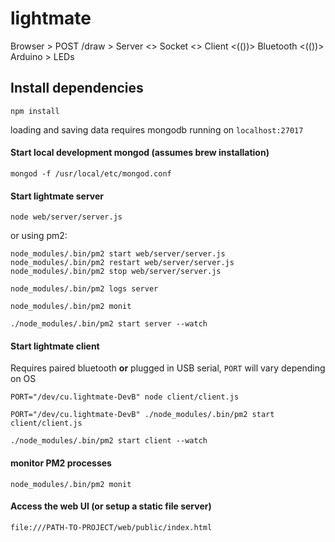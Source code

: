 # lightmate
Browser > POST /draw > Server <> Socket <> Client <(())> Bluetooth <(())> Arduino > LEDs

## Install dependencies
    npm install

loading and saving data requires mongodb running on ```localhost:27017```

#### Start local development mongod (assumes brew installation)
    mongod -f /usr/local/etc/mongod.conf

#### Start lightmate server
    node web/server/server.js

or using pm2:

    node_modules/.bin/pm2 start web/server/server.js
    node_modules/.bin/pm2 restart web/server/server.js
    node_modules/.bin/pm2 stop web/server/server.js

    node_modules/.bin/pm2 logs server

    node_modules/.bin/pm2 monit

    ./node_modules/.bin/pm2 start server --watch

#### Start lightmate client
Requires paired bluetooth **or** plugged in USB serial, `PORT` will vary depending on OS

    PORT="/dev/cu.lightmate-DevB" node client/client.js

    PORT="/dev/cu.lightmate-DevB" ./node_modules/.bin/pm2 start client/client.js

    ./node_modules/.bin/pm2 start client --watch

#### monitor PM2 processes

    node_modules/.bin/pm2 monit

#### Access the web UI (or setup a static file server)
    file:///PATH-TO-PROJECT/web/public/index.html
